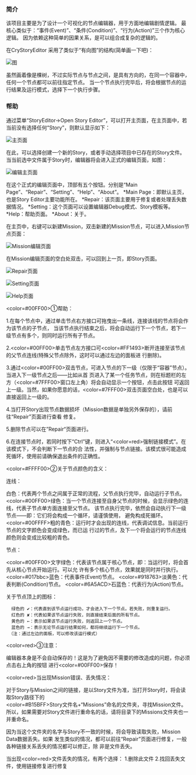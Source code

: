 ### 简介

该项目主要是为了设计一个可视化的节点编辑器，用于方面地编辑剧情逻辑。
最核心类似于：“事件(Event)”、“条件(Condition)”、“行为(Action)”三个作为核心逻辑。
因为依赖这种简单的因果关系，是可以组合成复杂的逻辑的。

在CryStoryEditor 采用了类似于“有向图”的结构(简单画一下吧)：

![图](http://7xp0w0.com1.z0.glb.clouddn.com/%5BCryStoryEditor%5DCryStoryEditor_map.jpg)

虽然画着像是棵树，不过实际节点与节点之间，是具有方向的，在同一个容器中，任何一个节点都可以前往指定节点。
当一个节点执行完毕后，将会根据节点的运行结果及运行模式，选择下一个执行步骤。

### 帮助

通过菜单“StoryEditor->Open Story Editor”，可以打开主页面，在主页面中，若当前没有选择任何“Story”，则默认显示如下：

![主页面](http://7xp0w0.com1.z0.glb.clouddn.com/%5BCryStoryEditor%5DCryStoryEditor_1.jpg)

在此，可以选择创建一个新的Story，或者手动选择项目中已存在的Story文件。当当前选中文件属于Story时，编辑器将会进入正式的编辑页面，如图：

![编辑主页面](http://7xp0w0.com1.z0.glb.clouddn.com/%5BCryStoryEditor%5DCryStoryEditor_2.jpg)

在这个正式的编辑页面中，顶部有五个按钮。分别是“Main Page”、“Repair”、“Setting”、“Help”、“About”。
*Main Page：即默认主页，也是Story Editor主要功能所在。
*Repair：该页面主要用于修复或者处理丢失数据情况。
*Setting：这个页面可以设置编辑器Debug模式、Story模板等。
*Help：帮助页面。
*About：关于。

在主页中，右键可以新建Mission，双击新建的Mission节点，可以进入Mission节点页面：

![Mission编辑页面](http://7xp0w0.com1.z0.glb.clouddn.com/%5BCryStoryEditor%5DCryStoryEditor_3.jpg)

在Mission编辑页面的空白处双击，可以回到上一页，即Story页面。

![Repair页面](http://7xp0w0.com1.z0.glb.clouddn.com/%5BCryStoryEditor%5DCryStoryEditor_Repair_4.jpg)

![Setting页面](http://7xp0w0.com1.z0.glb.clouddn.com/%5BCryStoryEditor%5DCryStoryEditor_Setting_5.jpg)

![Help页面](http://7xp0w0.com1.z0.glb.clouddn.com/%5BCryStoryEditor%5DCryStoryEditor_Help_6.jpg)


<color=#00FF00>①帮助</color>：

1.在每个节点中，通过单击节点右方接口可拖曳出一条线，连接该线的节点将会作为该节点的子节点，
   当该节点执行结束之后，将会自动运行下一个节点，若下一级节点有多个，则同时运行所有子节点。

2.<color=#00FF00>单击</color>节点左方接口可<color=#FF1493>断开</color>连接至该节点的父节点连线(特殊父节点除外，这时可以通过左边的面板进
   行删除)。

3.通过<color=#00FF00>双击</color>节点，可进入节点的下一级（仅限于“容器”节点）。当进入下一级节点之后——比如从首
   页进入了某一个任务节点，则在标题栏的左方（<color=#7FFF00>窗口左上角</color>）将会自动显示一个按钮，点击此按钮
   可返回上一级。当然，如果你愿意的话，<color=#7FFF00>双击页面空白处</color>，也是可以直接返回上一级的。

4.当打开Story出现节点数据损坏（Mission数据是单独另外保存的），请前往“Repair”页面进行查看
   修复。

5.删除节点可以在”Repair“页面进行。

6.在连接节点时，若同时按下“Ctrl”键，则进入“<color=red>强制链接模式</color>”。在该模式下，不会判断下一节点的合
   法性，并强制与节点链接。该模式很可能造成死循环，使用前请确保退出条件的正确性。

<color=#FFFF00>②关于节点颜色的含义</color>：

   连线：

   白色：代表两个节点之间属于正常的流程，父节点执行完毕，自动运行子节点。
   <color=#00FF00>绿色</color>：当一个节点连接至自身父节点的时候，会显示绿色的连线，代表子节点单方面连接至父节点。
            该节点执行完毕，依然会自动执行下一级节点——即：它们将会构成一个循环，请谨慎使用，
            避免构成死循环。
   <color=#00FFFF>粗的青色</color>：运行时才会出现的连线，代表调试信息。当前运行节点的文字颜色会变成绿色，而已运
                  行过的节点，及下一个将会运行的节点连线颜色则会变成比较粗的青色。

   节点：

   <color=#00FF00>文字绿色</color>：代表该节点属于核心节点，即：当运行时，将会首先从核心节点开始运行。可以允
                  许有多个核心节点，效果就是同时并行执行。
   <color=#017bbc>蓝色</color>：代表事件(Event)节点。
   <color=#918763>淡黄色</color>：代表判断(Condition)节点。
   <color=#6A5ACD>石蓝色</color>：代表行为(Action)节点。

   关于节点顶上的图标：

      绿色的 ✔：代表直到该节点运行成功，才会进入下一个节点。若失败，则重复运行。
      红色的 ✘：代表如果该节点运行失败，则直接结束后面的所有节点。
      黄色的 ←：表示如果该节点运行失败，则返回上一个节点。
      蓝色的 →：表示无论节点运行结果如何，都将继续运行下一个节点。
     （注：通过左边的面板，可以修改该运行模式）

<color=red>③注意</color>：

   编辑器本身是不会自动保存的！这是为了避免因不需要的修改造成的问题，你必须点击右上角的按钮
   进行<color=#00FF00>保存</color>！

   <color=red>当出现Mission错误、丢失情况</color>：

   对于Story与Mission之间的链接，是以Story文件为准，当打开Story时，将会读取Story路径下的  
   <color=#B15BFF>Story文件名+“Missions”</color>命名的文件夹，寻找Mission文件。
   所以，如果需要对Story文件进行重命名的话，请将目录下的Missions文件夹也一并重命名。

   因为当这个文件夹的名字与Story不一致的时候，将会导致读取失败，Mission Data数据丢失。如果
   发生类似的情况，都可以前往“Repair”页面进行修复，一般各种链接关系丢失的情况都可以修正，除
   非是文件丢失。

   当出现<color=red>文件丢失</color>的情况，有两个选择：
     1.删除此文件
     2.找回丢失文件，使用链接修复进行修复